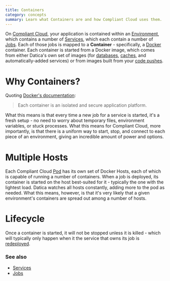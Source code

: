 ```yaml
---
title: Containers
category: concepts
summary: Learn what Containers are and how Compliant Cloud uses them.
---
```


On [Compliant Cloud](https://datica.com/compliant-cloud), your application is contained within an [Environment](/compliant-cloud/articles/concepts/environments), which contains a number of [Services](/compliant-cloud/articles/concepts/services), which each contain a number of [Jobs](/compliant-cloud/articles/concepts/jobs). Each of those jobs is mapped to a **Container** - specifically, a [Docker](https://www.docker.com/) container. Each container is started from a Docker image, which comes from either Datica's own set of images (for [databases](/compliant-cloud/articles/concepts/services#database-services), [caches](/compliant-cloud/articles/concepts/services#caches-services), and automatically-added services) or from images built from your [code pushes](/compliant-cloud/articles/concepts/services#code-services).

# Why Containers?

Quoting [Docker's documentation](https://docs.docker.com/engine/understanding-docker/):

> Each container is an isolated and secure application platform.

What this means is that every time a new job for a service is started, it's a fresh setup - no need to worry about temporary files, environment variables, or stuck processes. What this means for Compliant Cloud, more importantly, is that there is a uniform way to start, stop, and connect to each piece of an environment, giving an incredible amount of power and options.

# Multiple Hosts

Each Compliant Cloud [Pod](/compliant-cloud/articles/concepts/pods) has its own set of Docker Hosts, each of which is capable of running a number of containers. When a job is deployed, its container is started on the host best-suited for it - typically the one with the lightest load. Datica watches all hosts constantly, adding more to the pod as needed. What this means, however, is that it's very likely that a given environment's containers are spread out among a number of hosts.

# Lifecycle

Once a container is started, it will not be stopped unless it is killed - which will typically only happen when it the service that owns its job is [redeployed](/compliant-cloud/articles/concepts/services#redeploying).

### See also

* [Services](/compliant-cloud/articles/concepts/services)
* [Jobs](/compliant-cloud/articles/concepts/jobs)
